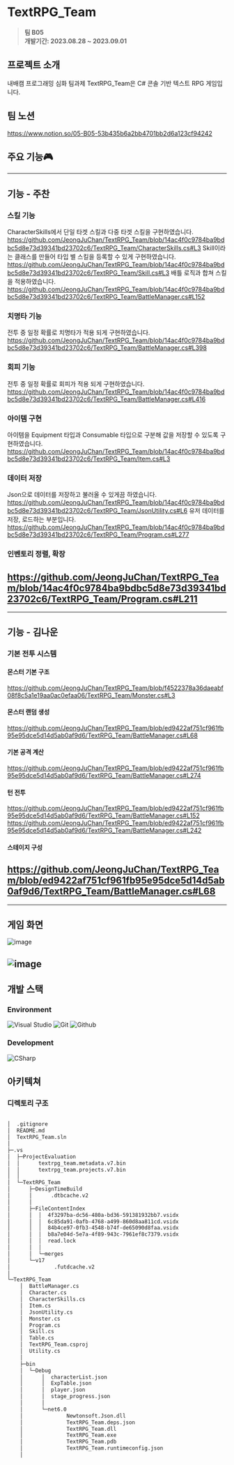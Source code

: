 # TextRPG_Team
> **팀 B05** <br/> **개발기간: 2023.08.28 ~ 2023.09.01**

## 프로젝트 소개
내배캠 프로그래밍 심화 팀과제 TextRPG_Team은 C# 콘솔 기반 텍스트 RPG 게임입니다.

## 팀 노션
https://www.notion.so/05-B05-53b435b6a2bb4701bb2d6a123cf94242

## 주요 기능🎮
---
## 기능 - 주찬
### 스킬 기능
CharacterSkills에서 단일 타겟 스킬과 다중 타겟 스킬을 구현하였습니다.
https://github.com/JeongJuChan/TextRPG_Team/blob/14ac4f0c9784ba9bdbc5d8e73d39341bd23702c6/TextRPG_Team/CharacterSkills.cs#L3
Skill이라는 클래스를 만들어 타입 별 스킬을 등록할 수 있게 구현하였습니다.
https://github.com/JeongJuChan/TextRPG_Team/blob/14ac4f0c9784ba9bdbc5d8e73d39341bd23702c6/TextRPG_Team/Skill.cs#L3
배틀 로직과 합쳐 스킬을 적용하였습니다.
https://github.com/JeongJuChan/TextRPG_Team/blob/14ac4f0c9784ba9bdbc5d8e73d39341bd23702c6/TextRPG_Team/BattleManager.cs#L152
### 치명타 기능
전투 중 일정 확률로 치명타가 적용 되게 구현하였습니다.
https://github.com/JeongJuChan/TextRPG_Team/blob/14ac4f0c9784ba9bdbc5d8e73d39341bd23702c6/TextRPG_Team/BattleManager.cs#L398
### 회피 기능
전투 중 일정 확률로 회피가 적용 되게 구현하였습니다.
https://github.com/JeongJuChan/TextRPG_Team/blob/14ac4f0c9784ba9bdbc5d8e73d39341bd23702c6/TextRPG_Team/BattleManager.cs#L416
### 아이템 구현
아이템을 Equipment 타입과 Consumable 타입으로 구분해 값을 저장할 수 있도록 구현하였습니다.
https://github.com/JeongJuChan/TextRPG_Team/blob/14ac4f0c9784ba9bdbc5d8e73d39341bd23702c6/TextRPG_Team/Item.cs#L3
### 데이터 저장
Json으로 데이터를 저장하고 불러올 수 있게끔 하였습니다.
https://github.com/JeongJuChan/TextRPG_Team/blob/14ac4f0c9784ba9bdbc5d8e73d39341bd23702c6/TextRPG_Team/JsonUtility.cs#L6
유저 데이터를 저장, 로드하는 부분입니다.
https://github.com/JeongJuChan/TextRPG_Team/blob/14ac4f0c9784ba9bdbc5d8e73d39341bd23702c6/TextRPG_Team/Program.cs#L277
### 인벤토리 정렬, 확장
https://github.com/JeongJuChan/TextRPG_Team/blob/14ac4f0c9784ba9bdbc5d8e73d39341bd23702c6/TextRPG_Team/Program.cs#L211
---
---
## 기능 - 김나운
### 기본 전투 시스템
#### 몬스터 기본 구조
https://github.com/JeongJuChan/TextRPG_Team/blob/f4522378a36daeabf08f8c5a1e19aa0ac0efaa06/TextRPG_Team/Monster.cs#L3

#### 몬스터 랜덤 생성
https://github.com/JeongJuChan/TextRPG_Team/blob/ed9422af751cf961fb95e95dce5d14d5ab0af9d6/TextRPG_Team/BattleManager.cs#L68

#### 기본 공격 계산
https://github.com/JeongJuChan/TextRPG_Team/blob/ed9422af751cf961fb95e95dce5d14d5ab0af9d6/TextRPG_Team/BattleManager.cs#L274

#### 턴 전투
https://github.com/JeongJuChan/TextRPG_Team/blob/ed9422af751cf961fb95e95dce5d14d5ab0af9d6/TextRPG_Team/BattleManager.cs#L152
https://github.com/JeongJuChan/TextRPG_Team/blob/ed9422af751cf961fb95e95dce5d14d5ab0af9d6/TextRPG_Team/BattleManager.cs#L242

#### 스테이지 구성
https://github.com/JeongJuChan/TextRPG_Team/blob/ed9422af751cf961fb95e95dce5d14d5ab0af9d6/TextRPG_Team/BattleManager.cs#L68
---

---
## 게임 화면
 ![image](https://github.com/JeongJuChan/TextRPG_Team/assets/111439484/fac6cf32-f7b6-47b8-a466-bca6a69820fd)


 ![image](https://github.com/JeongJuChan/TextRPG_Team/assets/111439484/551ff808-1263-49c1-b252-f2aba1b40726)
---

## 개발 스택
### Environment
![Visual Studio](https://img.shields.io/badge/Visual%20Studio-007ACC?style=for-the-badge&logo=Visual%20Studio&logoColor=white)
![Git](https://img.shields.io/badge/Git-F05032?style=for-the-badge&logo=Git&logoColor=white)
![Github](https://img.shields.io/badge/GitHub-181717?style=for-the-badge&logo=GitHub&logoColor=white)             
   

### Development
![CSharp](https://img.shields.io/badge/CSharp-000000?style=for-the-badge&logo=CSharp&logoColor=white)

## 아키텍쳐

### 디렉토리 구조
```bash

│  .gitignore
│  README.md
│  TextRPG_Team.sln
│  
├─.vs
│  ├─ProjectEvaluation
│  │      textrpg_team.metadata.v7.bin
│  │      textrpg_team.projects.v7.bin
│  │      
│  └─TextRPG_Team
│      ├─DesignTimeBuild
│      │      .dtbcache.v2
│      │      
│      ├─FileContentIndex
│      │  │  4f3297ba-dc56-480a-bd36-591381932bb7.vsidx
│      │  │  6c85da91-0afb-4768-a499-860d8aa811cd.vsidx
│      │  │  84b4ce97-0fb3-4548-b74f-de65090d8faa.vsidx
│      │  │  b8a7e04d-5e7a-4f89-943c-7961ef8c7379.vsidx
│      │  │  read.lock
│      │  │  
│      │  └─merges
│      └─v17
│              .futdcache.v2
│              
└─TextRPG_Team
    │  BattleManager.cs
    │  Character.cs
    │  CharacterSkills.cs
    │  Item.cs
    │  JsonUtility.cs
    │  Monster.cs
    │  Program.cs
    │  Skill.cs
    │  Table.cs
    │  TextRPG_Team.csproj
    │  Utility.cs
    │  
    ├─bin
    │  └─Debug
    │      │  characterList.json
    │      │  ExpTable.json
    │      │  player.json
    │      │  stage_progress.json
    │      │  
    │      └─net6.0
    │              Newtonsoft.Json.dll
    │              TextRPG_Team.deps.json
    │              TextRPG_Team.dll
    │              TextRPG_Team.exe
    │              TextRPG_Team.pdb
    │              TextRPG_Team.runtimeconfig.json
    │                 
```

